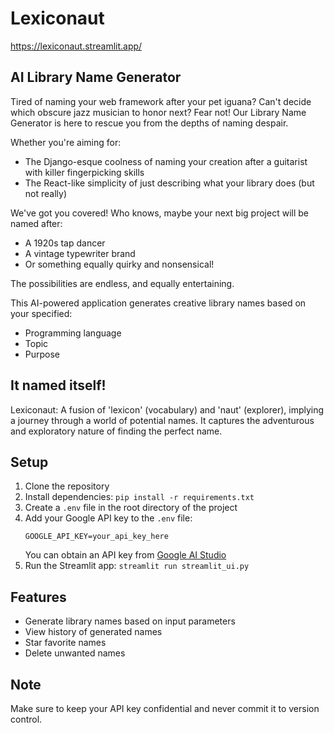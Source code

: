 # Lexiconaut 
https://lexiconaut.streamlit.app/
## AI Library Name Generator

Tired of naming your web framework after your pet iguana? Can't decide which obscure jazz musician to honor next? Fear not! Our Library Name Generator is here to rescue you from the depths of naming despair.

Whether you're aiming for:
- The Django-esque coolness of naming your creation after a guitarist with killer fingerpicking skills
- The React-like simplicity of just describing what your library does (but not really)

We've got you covered! Who knows, maybe your next big project will be named after:
- A 1920s tap dancer
- A vintage typewriter brand
- Or something equally quirky and nonsensical!

The possibilities are endless, and equally entertaining.

This AI-powered application generates creative library names based on your specified:
- Programming language
- Topic
- Purpose

## It named itself!

Lexiconaut: A fusion of 'lexicon' (vocabulary) and 'naut' (explorer), implying a journey through a world of potential names. It captures the adventurous and exploratory nature of finding the perfect name.

## Setup

1. Clone the repository
2. Install dependencies: `pip install -r requirements.txt`
3. Create a `.env` file in the root directory of the project
4. Add your Google API key to the `.env` file:
   ```
   GOOGLE_API_KEY=your_api_key_here
   ```
   You can obtain an API key from [Google AI Studio](https://aistudio.google.com/app/apikey)
5. Run the Streamlit app: `streamlit run streamlit_ui.py`

## Features

- Generate library names based on input parameters
- View history of generated names
- Star favorite names
- Delete unwanted names

## Note

Make sure to keep your API key confidential and never commit it to version control.

